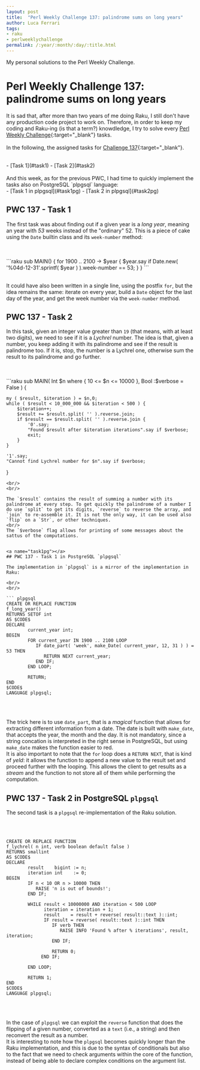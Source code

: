 ```yaml
---
layout: post
title:  "Perl Weekly Challenge 137: palindrome sums on long years"
author: Luca Ferrari
tags:
- raku
- perlweeklychallenge
permalink: /:year/:month/:day/:title.html
---
```

My personal solutions to the Perl Weekly Challenge.

# Perl Weekly Challenge 137: palindrome sums on long years

It is sad that, after more than two years of me doing Raku, I still don't have any production code project to work on.
Therefore, in order to keep my coding and Raku-ing (is that a term?) knowdledge, I try to solve every  [Perl Weekly Challenge](https://perlweeklychallenge.org/){:target="_blank"} tasks.
<br/>
<br/>
In the following, the assigned tasks for [Challenge 137](https://perlweeklychallenge.org/blog/perl-weekly-challenge-0137/){:target="_blank"}.

<br/>
- [Task 1](#task1)
- [Task 2](#task2)


<br/>
<br/>
And this week, as for the previous PWC, I had time to quickly implement the tasks also on PostgreSQL `plpgsql` language:
<br/>
- [Task 1 in plpgsql](#task1pg)
- [Task 2 in plpgsql](#task2pg)





<a name="task1"></a>
## PWC 137 - Task 1

The first task was about finding out if a given year is a *long year*, meaning an year with *53* weeks instead of the "ordinary" 52. This is a piece of cake using the `Date` builtin class and its `week-number` method:

<br/>
<br/>
```raku
sub MAIN() {
    for 1900 .. 2100 -> $year {
        $year.say if Date.new( '%04d-12-31'.sprintf( $year ) ).week-number == 53;
    }
}
```
<br/>
<br/>

It could have also been written in a single line, using the postfix `for`, but the idea remains the same: iterate on every year, build a  `Date` object for the last day of the year, and get the week number via the `week-number` method.




<a name="task2"></a>
## PWC 137 - Task 2

In this task, given an integer value greater than `19` (that means, with at least two digits), we need to see if it is a *Lychrel* number. The idea is that, given a number, you keep adding it with its palindrome and see if the result is palindrome too. If it is, stop, the number is a Lychrel one, otherwise sum the result to its palindrome and go further.

<br/>
<br/>
```raku
sub MAIN( Int $n where { 10 <= $n <= 10000 }, Bool :$verbose = False )  {

    my ( $result, $iteration ) = $n,0;
    while ( $result < 10_000_000 && $iteration < 500 ) {
        $iteration++;
        $result += $result.split( '' ).reverse.join;
        if $result == $result.split( '' ).reverse.join {
            '0'.say;
            "Found $result after $iteration iterations".say if $verbose;
            exit;
        }
    }

    '1'.say;
    "Cannot find Lychrel number for $n".say if $verbose;
}
```
<br/>
<br/>

The `$result` contains the result of summing a number with its palindrome at every step. To get quickly the palindrome of a number I do use `split` to get its digits, `reverse` to reverse the array, and `join` to re-assemble it. It is not the only way, it can be used also `flip` on a `Str`, or other techniques.
<br/>
The `$verbose` flag allows for printing of some messages about the sattus of the computations.


<a name="task1pg"></a>
## PWC 137 - Task 1 in PostgreSQL `plpgsql`

The implementation in `plpgsql` is a mirror of the implementation in Raku:

<br/>
<br/>

``` plpgsql
CREATE OR REPLACE FUNCTION
f_long_year()
RETURNS SETOF int
AS $CODE$
DECLARE
        current_year int;
BEGIN
        FOR current_year IN 1900 .. 2100 LOOP
           IF date_part( 'week', make_Date( current_year, 12, 31 ) ) = 53 THEN
              RETURN NEXT current_year;
           END IF;
        END LOOP;

        RETURN;
END
$CODE$
LANGUAGE plpgsql;

```
<br/>
<br/>

The trick here is to use `date_part`, that is a *magical* function that allows for extracting different information from a date. The date is built with `make_date`, that accepts the year, the month and the day. It is not mandatory, since a string concation is interpreted in the right sense in PostgreSQL, but using  `make_date` makes the function easier to red.
<br/>
It is also important to note that the `for` loop does a `RETURN NEXT`, that is kind of *yeld*: it allows the function to append a new value to the result set and proceed further with the looping. This allows the client to get results as a *stream* and the function to not store all of them while performing the computation.

<a name="task2pg"></a>
## PWC 137 - Task 2 in PostgreSQL `plpgsql`

The second task is a `plpgsql` re-implementation of the Raku solution.

<br/>
<br/>

``` plpgsql
CREATE OR REPLACE FUNCTION
f_lychrel( n int, verb boolean default false )
RETURNS smallint
AS $CODE$
DECLARE
        result    bigint := n;
        iteration int    := 0;
BEGIN
        IF n < 10 OR n > 10000 THEN
           RAISE 'n is out of bounds!';
        END IF;

        WHILE result < 10000000 AND iteration < 500 LOOP
              iteration = iteration + 1;
              result    = result + reverse( result::text )::int;
              IF result = reverse( result::text )::int THEN
                 IF verb THEN
                    RAISE INFO 'Found % after % iterations', result, iteration;
                 END IF;

                 RETURN 0;
             END IF;

        END LOOP;

        RETURN 1;
END
$CODE$
LANGUAGE plpgsql;

```
<br/>
<br/>

In the case of `plpgsql` we can exploit the `reverse` function that does the flipping of a given number, converted as a `text` (i.e., a string) and then reconvert the result as a number.
<br/>
It is interesting to note how the `plpgsql` becomes quickly longer than the Raku implementation, and this is due to the syntax of conditionals but also to the fact that we need to check arguments within the core of the function, instead of being able to declare complex conditions on the argument list.
